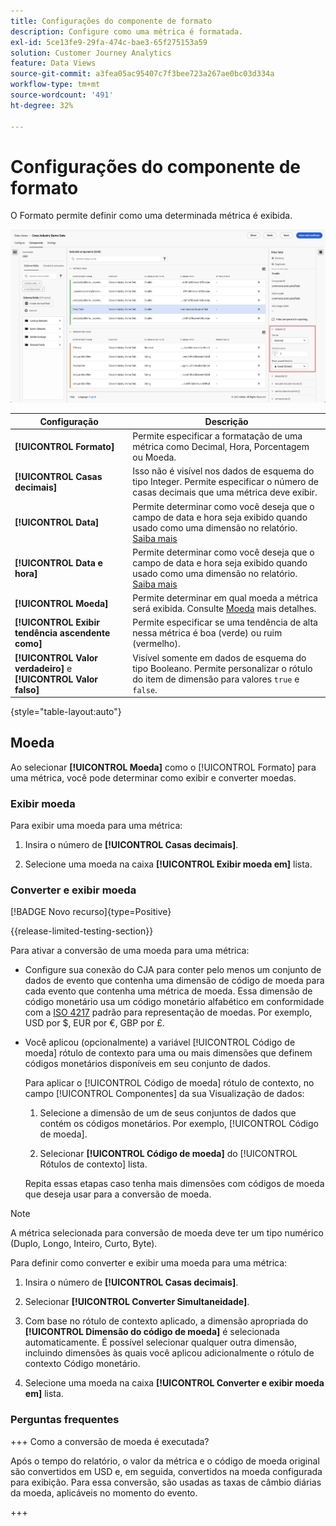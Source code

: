 ```yaml
---
title: Configurações do componente de formato
description: Configure como uma métrica é formatada.
exl-id: 5ce13fe9-29fa-474c-bae3-65f275153a59
solution: Customer Journey Analytics
feature: Data Views
source-git-commit: a3fea05ac95407c7f3bee723a267ae0bc03d334a
workflow-type: tm+mt
source-wordcount: '491'
ht-degree: 32%

---
```


# Configurações do componente de formato

O Formato permite definir como uma determinada métrica é exibida.

![Configurações de formato](../assets/format-settings.png)

| Configuração | Descrição |
| --- | --- |
| **[!UICONTROL Formato]** | Permite especificar a formatação de uma métrica como Decimal, Hora, Porcentagem ou Moeda. |
| **[!UICONTROL Casas decimais]** | Isso não é visível nos dados de esquema do tipo Integer. Permite especificar o número de casas decimais que uma métrica deve exibir. |
| **[!UICONTROL Data]** | Permite determinar como você deseja que o campo de data e hora seja exibido quando usado como uma dimensão no relatório. [Saiba mais](../../use-cases/data-views/data-views-usecases.md#date-and-date-time-use-cases) |
| **[!UICONTROL Data e hora]** | Permite determinar como você deseja que o campo de data e hora seja exibido quando usado como uma dimensão no relatório. [Saiba mais](../../use-cases/data-views/data-views-usecases.md#date-and-date-time-use-cases) |
| **[!UICONTROL Moeda]** | Permite determinar em qual moeda a métrica será exibida. Consulte [Moeda](#currency) mais detalhes. |
| **[!UICONTROL Exibir tendência ascendente como]** | Permite especificar se uma tendência de alta nessa métrica é boa (verde) ou ruim (vermelho). |
| **[!UICONTROL Valor verdadeiro]** e **[!UICONTROL Valor falso]** | Visível somente em dados de esquema do tipo Booleano. Permite personalizar o rótulo do item de dimensão para valores `true` e `false`. |

{style="table-layout:auto"}


## Moeda

Ao selecionar **[!UICONTROL Moeda]** como o [!UICONTROL Formato] para uma métrica, você pode determinar como exibir e converter moedas.

### Exibir moeda

Para exibir uma moeda para uma métrica:

1. Insira o número de **[!UICONTROL Casas decimais]**.

2. Selecione uma moeda na caixa **[!UICONTROL Exibir moeda em]** lista.


### Converter e exibir moeda

[!BADGE Novo recurso]{type=Positive}

{{release-limited-testing-section}}

Para ativar a conversão de uma moeda para uma métrica:

- Configure sua conexão do CJA para conter pelo menos um conjunto de dados de evento que contenha uma dimensão de código de moeda para cada evento que contenha uma métrica de moeda. Essa dimensão de código monetário usa um código monetário alfabético em conformidade com a [ISO 4217](https://www.iso.org/iso-4217-currency-codes.html) padrão para representação de moedas. Por exemplo, USD por $, EUR por €, GBP por £.

- Você aplicou (opcionalmente) a variável [!UICONTROL Código de moeda] rótulo de contexto para uma ou mais dimensões que definem códigos monetários disponíveis em seu conjunto de dados.

  Para aplicar o [!UICONTROL Código de moeda] rótulo de contexto, no campo [!UICONTROL Componentes] da sua Visualização de dados:

  <!--![Currency Context Label](../assets/currency-context-label.png)-->

   1. Selecione a dimensão de um de seus conjuntos de dados que contém os códigos monetários. Por exemplo, [!UICONTROL Código de moeda].

   2. Selecionar **[!UICONTROL Código de moeda]** do [!UICONTROL Rótulos de contexto] lista.

  Repita essas etapas caso tenha mais dimensões com códigos de moeda que deseja usar para a conversão de moeda.

>[!NOTE]
>
>A métrica selecionada para conversão de moeda deve ter um tipo numérico (Duplo, Longo, Inteiro, Curto, Byte).


Para definir como converter e exibir uma moeda para uma métrica:

1. Insira o número de **[!UICONTROL Casas decimais]**.

2. Selecionar **[!UICONTROL Converter Simultaneidade]**.

3. Com base no rótulo de contexto aplicado, a dimensão apropriada do **[!UICONTROL Dimensão do código de moeda]** é selecionada automaticamente. É possível selecionar qualquer outra dimensão, incluindo dimensões às quais você aplicou adicionalmente o rótulo de contexto Código monetário.

4. Selecione uma moeda na caixa **[!UICONTROL Converter e exibir moeda em]** lista.

### Perguntas frequentes

+++ Como a conversão de moeda é executada?

Após o tempo do relatório, o valor da métrica e o código de moeda original são convertidos em USD e, em seguida, convertidos na moeda configurada para exibição. Para essa conversão, são usadas as taxas de câmbio diárias da moeda, aplicáveis no momento do evento.

+++


